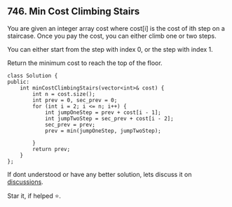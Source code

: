 ## 746. Min Cost Climbing Stairs

You are given an integer array cost where cost[i] is the cost of ith step on a staircase. Once you pay the cost, you can either climb one or two steps.

You can either start from the step with index 0, or the step with index 1.

Return the minimum cost to reach the top of the floor.

```
class Solution {
public:
    int minCostClimbingStairs(vector<int>& cost) {
        int n = cost.size();
        int prev = 0, sec_prev = 0; 
        for (int i = 2; i <= n; i++) {
            int jumpOneStep = prev + cost[i - 1];  
            int jumpTwoStep = sec_prev + cost[i - 2]; 
            sec_prev = prev;
            prev = min(jumpOneStep, jumpTwoStep);
            
        }
        return prev;
    }
};
```


If dont understood or have any better solution, lets discuss it on [discussions](https://github.com/Jimmy5467/CP/discussions). 

Star it, if helped ⭐.

